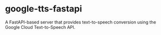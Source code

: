 # google-tts-fastapi
A FastAPI-based server that provides text-to-speech conversion using the Google Cloud Text-to-Speech API.
